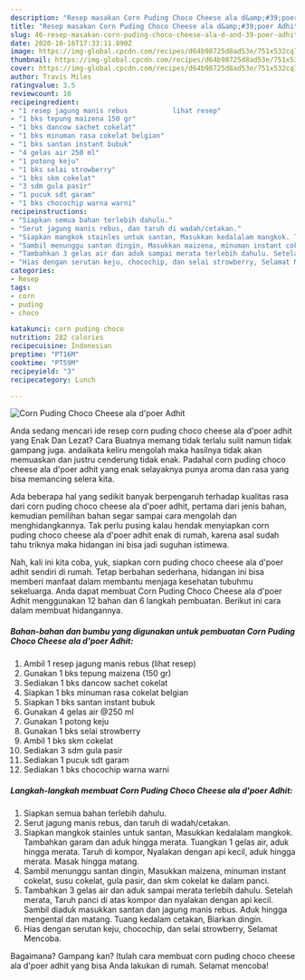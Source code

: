 ```yaml
---
description: "Resep masakan Corn Puding Choco Cheese ala d&amp;#39;poer Adhit | Resep Membuat Corn Puding Choco Cheese ala d&amp;#39;poer Adhit Yang Bikin Ngiler"
title: "Resep masakan Corn Puding Choco Cheese ala d&amp;#39;poer Adhit | Resep Membuat Corn Puding Choco Cheese ala d&amp;#39;poer Adhit Yang Bikin Ngiler"
slug: 46-resep-masakan-corn-puding-choco-cheese-ala-d-and-39-poer-adhit-resep-membuat-corn-puding-choco-cheese-ala-d-and-39-poer-adhit-yang-bikin-ngiler
date: 2020-10-16T17:33:11.890Z
image: https://img-global.cpcdn.com/recipes/d64b98725d8ad53e/751x532cq70/corn-puding-choco-cheese-ala-dpoer-adhit-foto-resep-utama.jpg
thumbnail: https://img-global.cpcdn.com/recipes/d64b98725d8ad53e/751x532cq70/corn-puding-choco-cheese-ala-dpoer-adhit-foto-resep-utama.jpg
cover: https://img-global.cpcdn.com/recipes/d64b98725d8ad53e/751x532cq70/corn-puding-choco-cheese-ala-dpoer-adhit-foto-resep-utama.jpg
author: Travis Miles
ratingvalue: 3.5
reviewcount: 10
recipeingredient:
- "1 resep jagung manis rebus           lihat resep"
- "1 bks tepung maizena 150 gr"
- "1 bks dancow sachet cokelat"
- "1 bks minuman rasa cokelat belgian"
- "1 bks santan instant bubuk"
- "4 gelas air 250 ml"
- "1 potong keju"
- "1 bks selai strowberry"
- "1 bks skm cokelat"
- "3 sdm gula pasir"
- "1 pucuk sdt garam"
- "1 bks chocochip warna warni"
recipeinstructions:
- "Siapkan semua bahan terlebih dahulu."
- "Serut jagung manis rebus, dan taruh di wadah/cetakan."
- "Siapkan mangkok stainles untuk santan, Masukkan kedalalam mangkok. Tambahkan garam dan aduk hingga merata. Tuangkan 1 gelas air, aduk hingga merata. Taruh di kompor, Nyalakan dengan api kecil, aduk hingga merata. Masak hingga matang."
- "Sambil menunggu santan dingin, Masukkan maizena, minuman instant cokelat, susu cokelat, gula pasir, dan skm cokelat ke dalam panci."
- "Tambahkan 3 gelas air dan aduk sampai merata terlebih dahulu. Setelah merata, Taruh panci di atas kompor dan nyalakan dengan api kecil. Sambil diaduk masukkan santan dan jagung manis rebus. Aduk hingga mengental dan matang. Tuang kedalam cetakan, Biarkan dingin."
- "Hias dengan serutan keju, chocochip, dan selai strowberry, Selamat Mencoba."
categories:
- Resep
tags:
- corn
- puding
- choco

katakunci: corn puding choco 
nutrition: 282 calories
recipecuisine: Indonesian
preptime: "PT16M"
cooktime: "PT59M"
recipeyield: "3"
recipecategory: Lunch

---
```



![Corn Puding Choco Cheese ala d&#39;poer Adhit](https://img-global.cpcdn.com/recipes/d64b98725d8ad53e/751x532cq70/corn-puding-choco-cheese-ala-dpoer-adhit-foto-resep-utama.jpg)

Anda sedang mencari ide resep corn puding choco cheese ala d&#39;poer adhit yang Enak Dan Lezat? Cara Buatnya memang tidak terlalu sulit namun tidak gampang juga. andaikata keliru mengolah maka hasilnya tidak akan memuaskan dan justru cenderung tidak enak. Padahal corn puding choco cheese ala d&#39;poer adhit yang enak selayaknya punya aroma dan rasa yang bisa memancing selera kita.



Ada beberapa hal yang sedikit banyak berpengaruh terhadap kualitas rasa dari corn puding choco cheese ala d&#39;poer adhit, pertama dari jenis bahan, kemudian pemilihan bahan segar sampai cara mengolah dan menghidangkannya. Tak perlu pusing kalau hendak menyiapkan corn puding choco cheese ala d&#39;poer adhit enak di rumah, karena asal sudah tahu triknya maka hidangan ini bisa jadi suguhan istimewa.


Nah, kali ini kita coba, yuk, siapkan corn puding choco cheese ala d&#39;poer adhit sendiri di rumah. Tetap berbahan sederhana, hidangan ini bisa memberi manfaat dalam membantu menjaga kesehatan tubuhmu sekeluarga. Anda dapat membuat Corn Puding Choco Cheese ala d&#39;poer Adhit menggunakan 12 bahan dan 6 langkah pembuatan. Berikut ini cara dalam membuat hidangannya.

<!--inarticleads1-->

##### Bahan-bahan dan bumbu yang digunakan untuk pembuatan Corn Puding Choco Cheese ala d&#39;poer Adhit:

1. Ambil 1 resep jagung manis rebus           (lihat resep)
1. Gunakan 1 bks tepung maizena (150 gr)
1. Sediakan 1 bks dancow sachet cokelat
1. Siapkan 1 bks minuman rasa cokelat belgian
1. Siapkan 1 bks santan instant bubuk
1. Gunakan 4 gelas air @250 ml
1. Gunakan 1 potong keju
1. Gunakan 1 bks selai strowberry
1. Ambil 1 bks skm cokelat
1. Sediakan 3 sdm gula pasir
1. Sediakan 1 pucuk sdt garam
1. Sediakan 1 bks chocochip warna warni




<!--inarticleads2-->

##### Langkah-langkah membuat Corn Puding Choco Cheese ala d&#39;poer Adhit:

1. Siapkan semua bahan terlebih dahulu.
1. Serut jagung manis rebus, dan taruh di wadah/cetakan.
1. Siapkan mangkok stainles untuk santan, Masukkan kedalalam mangkok. Tambahkan garam dan aduk hingga merata. Tuangkan 1 gelas air, aduk hingga merata. Taruh di kompor, Nyalakan dengan api kecil, aduk hingga merata. Masak hingga matang.
1. Sambil menunggu santan dingin, Masukkan maizena, minuman instant cokelat, susu cokelat, gula pasir, dan skm cokelat ke dalam panci.
1. Tambahkan 3 gelas air dan aduk sampai merata terlebih dahulu. Setelah merata, Taruh panci di atas kompor dan nyalakan dengan api kecil. Sambil diaduk masukkan santan dan jagung manis rebus. Aduk hingga mengental dan matang. Tuang kedalam cetakan, Biarkan dingin.
1. Hias dengan serutan keju, chocochip, dan selai strowberry, Selamat Mencoba.




Bagaimana? Gampang kan? Itulah cara membuat corn puding choco cheese ala d&#39;poer adhit yang bisa Anda lakukan di rumah. Selamat mencoba!
